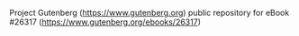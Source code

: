 Project Gutenberg (https://www.gutenberg.org) public repository for eBook #26317 (https://www.gutenberg.org/ebooks/26317)
